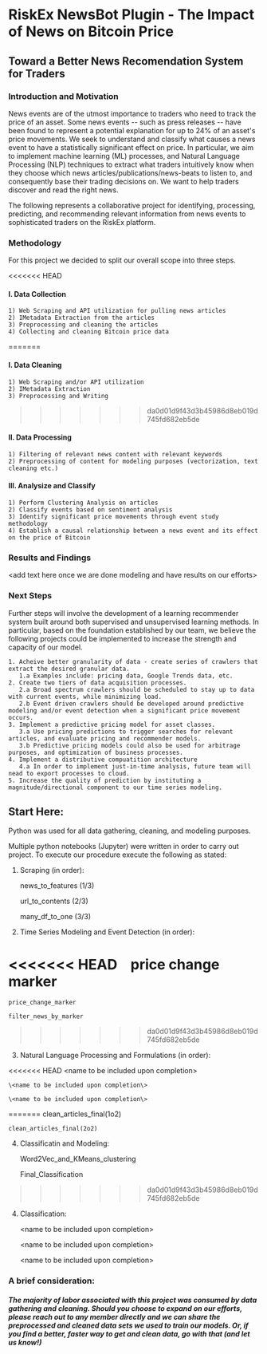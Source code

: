 # RiskEx NewsBot Plugin - The Impact of News on Bitcoin Price
## Toward a Better News Recomendation System for Traders



### Introduction and Motivation

News events are of the utmost importance to traders who need to track the price of an asset. Some news events -- such as press releases -- have been found to represent a potential explanation for up to 24% of an asset's price movements. We seek to understand and classify what causes a news event to have a statistically significant effect on price. In particular, we aim to implement machine learning (ML) processes, and Natural Language Processing (NLP) techniques to extract what traders intuitively know when they choose which news articles/publications/news-beats to listen to, and consequently base their trading decisions on. We want to help traders discover and read the right news.

The following represents a collaborative project for identifying, processing, predicting, and recommending relevant information from news events to sophisticated traders on the RiskEx platform.



### Methodology
For this project we decided to split our overall scope into three steps. 
 
<<<<<<< HEAD
#### I. Data Collection
    1) Web Scraping and API utilization for pulling news articles
    2) IMetadata Extraction from the articles
    3) Preprocessing and cleaning the articles
    4) Collecting and cleaning Bitcoin price data
=======
#### I. Data Cleaning
    1) Web Scraping and/or API utilization
    2) IMetadata Extraction
    3) Preprocessing and Writing
>>>>>>> da0d01d9f43d3b45986d8eb019d745fd682eb5de

#### II. Data Processing
    1) Filtering of relevant news content with relevant keywords
    2) Preprocessing of content for modeling purposes (vectorization, text cleaning etc.)

#### III. Analysize and Classify
    1) Perform Clustering Analysis on articles
    2) Classify events based on sentiment analysis
    3) Identify significant price movements through event study methodology
    4) Establish a causal relationship between a news event and its effect on the price of Bitcoin



### Results and Findings
\<add text here once we are done modeling and have results on our efforts\>

### Next Steps
Further steps will involve the development of a learning recommender system built around both supervised and unsupervised learning methods. In particular, based on the foundation established by our team, we believe the following projects could be implemented to increase the strength and capacity of our model.

    1. Acheive better granularity of data - create series of crawlers that extract the desired granular data.
       1.a Examples include: pricing data, Google Trends data, etc.  
    2. Create two tiers of data acquisition processes.
       2.a Broad spectrum crawlers should be scheduled to stay up to data with current events, while minimizing load. 
       2.b Event driven crawlers should be developed around predictive modeling and/or event detection when a significant price movement occurs.
    3. Implement a predictive pricing model for asset classes. 
       3.a Use pricing predictions to trigger searches for relevant articles, and evaluate pricing and recommender models.
       3.b Predictive pricing models could also be used for arbitrage purposes, and optimization of business processes.
    4. Implement a distributive compuatition architecture
       4.a In order to implement just-in-time analysis, future team will nead to export processes to cloud.
    5. Increase the quality of prediction by instituting a magnitude/directional component to our time series modeling.



## Start Here:
Python was used for all data gathering, cleaning, and modeling purposes.

Multiple python notebooks (Jupyter) were written in order to carry out project. To execute our procedure execute the following as stated:

1) Scraping (in order):

    news_to_features (1/3)
    
    url_to_contents (2/3)
    
    many_df_to_one (3/3)
        
2) Time Series Modeling and Event Detection (in order): 

<<<<<<< HEAD
    price change marker
=======
    price_change_marker	
    
    filter_news_by_marker
>>>>>>> da0d01d9f43d3b45986d8eb019d745fd682eb5de

3) Natural Language Processing and Formulations (in order):

<<<<<<< HEAD
    \<name to be included upon completion\>
    
    \<name to be included upon completion\>
    
    \<name to be included upon completion\>
=======
    clean_articles_final(1o2)
    
    clean_articles_final(2o2)
     
 4) Classificatin and Modeling:

    Word2Vec_and_KMeans_clustering
    
    Final_Classification
>>>>>>> da0d01d9f43d3b45986d8eb019d745fd682eb5de
  
4) Classification:

    \<name to be included upon completion\>
    
    \<name to be included upon completion\>
    
    \<name to be included upon completion\>
  
  
   

### A brief consideration:
##### The majority of labor associated with this project was consumed by data gathering and cleaning. Should you choose to expand on our efforts, please reach out to any member directly and we can share the preprocessed and cleaned data sets we used to train our models. Or, if you find a better, faster way to get and clean data, go with that (and let us know!)

